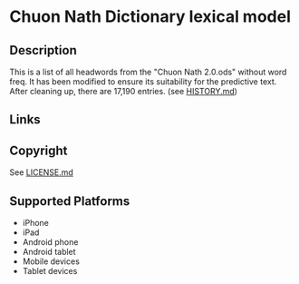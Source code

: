 Chuon Nath Dictionary lexical model
===================

Description
-----------
This is a list of all headwords from the "Chuon Nath 2.0.ods" without word freq. It has been modified to ensure its suitability for the predictive text.
After cleaning up, there are 17,190 entries. (see [HISTORY.md](HISTORY.md))

Links
-----

Copyright
---------
See [LICENSE.md](LICENSE.md)

Supported Platforms
-------------------
 * iPhone
 * iPad
 * Android phone
 * Android tablet
 * Mobile devices
 * Tablet devices

